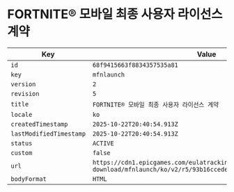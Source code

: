 # FORTNITE® 모바일 최종 사용자 라이선스 계약

| Key | Value |
| --- | ----- |
| `id` | `68f9415663f8834357535a81` |
| `key` | `mfnlaunch` |
| `version` | `2` |
| `revision` | `5` |
| `title` | `FORTNITE® 모바일 최종 사용자 라이선스 계약` |
| `locale` | `ko` |
| `createdTimestamp` | `2025-10-22T20:40:54.913Z` |
| `lastModifiedTimestamp` | `2025-10-22T20:40:54.913Z` |
| `status` | `ACTIVE` |
| `custom` | `false` |
| `url` | `https://cdn1.epicgames.com/eulatracking-download/mfnlaunch/ko/v2/r5/93b16ccedee6681b09192678ac44e406.pdf` |
| `bodyFormat` | `HTML` |
